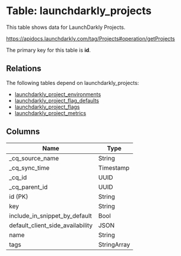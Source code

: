 # Table: launchdarkly_projects

This table shows data for LaunchDarkly Projects.

https://apidocs.launchdarkly.com/tag/Projects#operation/getProjects

The primary key for this table is **id**.

## Relations

The following tables depend on launchdarkly_projects:
  - [launchdarkly_project_environments](launchdarkly_project_environments)
  - [launchdarkly_project_flag_defaults](launchdarkly_project_flag_defaults)
  - [launchdarkly_project_flags](launchdarkly_project_flags)
  - [launchdarkly_project_metrics](launchdarkly_project_metrics)

## Columns

| Name          | Type          |
| ------------- | ------------- |
|_cq_source_name|String|
|_cq_sync_time|Timestamp|
|_cq_id|UUID|
|_cq_parent_id|UUID|
|id (PK)|String|
|key|String|
|include_in_snippet_by_default|Bool|
|default_client_side_availability|JSON|
|name|String|
|tags|StringArray|